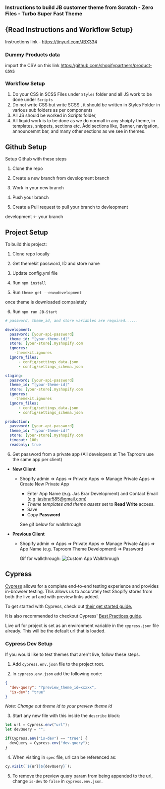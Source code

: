 ### Instructions to build JB customer theme from Scratch - Zero Files - Turbo Super Fast Theme ###
## {Read Instructions and Workflow Setup}
Instructions link - https://tinyurl.com/JBX334 
### Dummy Products data
import the CSV on this link https://github.com/shopifypartners/product-csvs

### Workflow Setup
1. Do your CSS in SCSS Files under `Styles` folder and all JS work to be done under `Scripts`
2. Do not write CSS but write SCSS , it should be written in Styles Folder in various sub folders as per components
3. All JS should be worked in Scripts folder, 
4. All liquid work is to be done as we do normall in any shoipfy theme, in templates, snippets, sections etc. Àdd sections like, Banner, navigation, announcemnt bar, and many other sections as we see in themes.


## Github Setup

Setup Github with these steps

1. Clone the repo

2. Create a new branch from development branch

3. Work in your new branch

4. Push your branch

5. Create a Pull request to pull your branch to devleopment

development <- your branch

## Project Setup

To build this project:

1. Clone repo locally

2. Get themekit password, ID and store name

3. Update config.yml file

4. Run `npm install`

5. Run `theme get --env=development`

once theme is downloaded compaletely 

6. Run `npm run JB-Start`

``` yaml
# password, theme_id, and store variables are required......

development:
  password: [your-api-password]
  theme_id: "[your-theme-id]"
  store: [your-store].myshopify.com
  ignores:
    -themekit.ignores
  ignore_files:
      - config/settings_data.json
      - config/settings_schema.json

staging:
  password: [your-api-password]
  theme_id: "[your-theme-id]"
  store: [your-store].myshopify.com
  ignores:
    -themekit.ignores
  ignore_files:
      - config/settings_data.json
      - config/settings_schema.json

production:
  password: [your-api-password]
  theme_id: "[your-theme-id]"
  store: [your-store].myshopify.com
  timeout: 100s
  readonly: true

```

6. Get password from a private app (All developers at The Taproom use the same app per client)

- **New Client**
  - Shopify admin => Apps => Private Apps => Manage Private Apps => Create New
    Private App
    - Enter App Name (e.g. Jas Brar Development) and Contact Email (e.g. jasbrar585@gmail.com) 
    - _Theme templates and theme assets_ set to **Read Write** access.
    - Save
    - Copy **Password**

    See gif below for walkthrough

- **Previous Client**
  - Shopify admin => Apps => Private Apps => Manage Private Apps => App Name (e.g. Taproom Theme Development)
    => Password

    Gif for walkthrough:
    ![Custom App Walkthrough](../setup-docs/shopify-local-theme-development-generate-api.gif)


## Cypress

[Cypress](https://www.cypress.io/) allows for a complete end-to-end testing experience and provides
in-browser testing. This allows us to accurately test Shopify stores from both
the live url and with preview links added.

To get started with Cypress, check out [their get started guide.](https://docs.cypress.io/guides/getting-started/writing-your-first-test.html#Step-2-Query-for-an-element)

It is also recommended to checkout Cypress' [Best Practices guide](https://docs.cypress.io/guides/references/best-practices.html).

Live url for project is set as an environment variable in the `cypress.json`
file already. This will be the default url that is loaded.

### Cypress Dev Setup

If you would like to test themes that aren't live, follow these steps.

1. Add `cypress.env.json` file to the project root.

2. In `cypress.env.json` add the following code:

``` json
{
  "dev-query": "?preview_theme_id=xxxxx",
  "is-dev": "true"
}
```

_Note: Change out theme id to your preview theme id_

3. Start any new file with this inside the `describe` block:

``` javascript
let url = Cypress.env("url");
let devQuery = "";

if(Cypress.env("is-dev") == "true") {
  devQuery = Cypress.env("dev-query");
}
```

4. When visiting in `spec` file, url can be referenced as:

``` javascript
cy.visit(`${url}${devQuery}`);
```

5. To remove the preview query param from being appended to the url, change `is-dev` to `false` in `cypress.env.json`.
